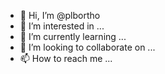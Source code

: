 - 👋 Hi, I’m @plbortho
- 👀 I’m interested in ...
- 🌱 I’m currently learning ...
- 💞️ I’m looking to collaborate on ...
- 📫 How to reach me ...

<!---
plbortho/plbortho is a ✨ special ✨ repository because its `README.md` (this file) appears on your GitHub profile.
You can click the Preview link to take a look at your changes.
--->
